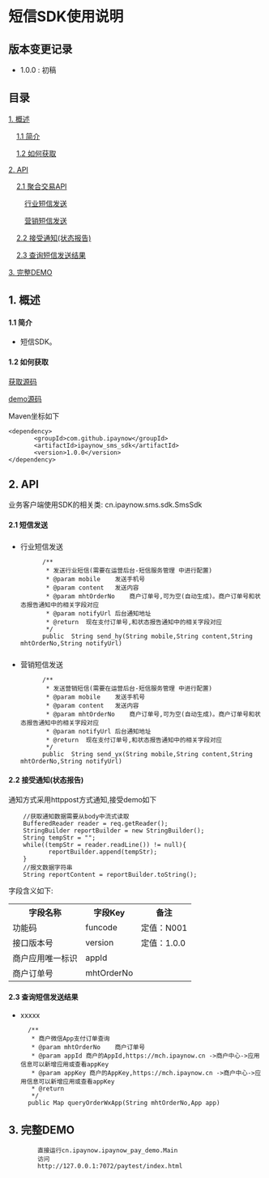 # 短信SDK使用说明 #

## 版本变更记录 ##

- 1.0.0 : 初稿


## 目录 ##

[1. 概述](#1)

&nbsp;&nbsp;&nbsp;&nbsp;[1.1 简介](#1.1)

&nbsp;&nbsp;&nbsp;&nbsp;[1.2 如何获取](#1.2)

[2. API](#2)

&nbsp;&nbsp;&nbsp;&nbsp;[2.1 聚合交易API](#2.1)

&nbsp;&nbsp;&nbsp;&nbsp;&nbsp;&nbsp;&nbsp;&nbsp;[行业短信发送](#2.1.1)

&nbsp;&nbsp;&nbsp;&nbsp;&nbsp;&nbsp;&nbsp;&nbsp;[营销短信发送](#2.1.2)

&nbsp;&nbsp;&nbsp;&nbsp;[2.2 接受通知(状态报告)](#2.2)

&nbsp;&nbsp;&nbsp;&nbsp;[2.3 查询短信发送结果](#2.3)


[3. 完整DEMO](#3)


<h2 id='1'> 1. 概述 </h2>

<h4 id='1.1'> 1.1 简介 </h4>

- 短信SDK。

<h4 id='1.2'> 1.2 如何获取 </h4>

[获取源码](https://github.com/ipaynowORG/ipaynow_sms_java)

[demo源码](https://github.com/ipaynowORG/ipaynow_sms_java)

Maven坐标如下

	<dependency>
	       <groupId>com.github.ipaynow</groupId>
           <artifactId>ipaynow_sms_sdk</artifactId>
           <version>1.0.0</version>
	</dependency>





<h2 id='2'> 2. API </h2>

业务客户端使用SDK的相关类: cn.ipaynow.sms.sdk.SmsSdk

<h4 id='2.1'> 2.1 短信发送 </h4>

<h5 id='2.1.1'></h4>

- 行业短信发送

            /**
             * 发送行业短信(需要在运营后台-短信服务管理 中进行配置)
             * @param mobile    发送手机号
             * @param content   发送内容
             * @param mhtOrderNo    商户订单号,可为空(自动生成)。商户订单号和状态报告通知中的相关字段对应
             * @param notifyUrl 后台通知地址
             * @return  现在支付订单号,和状态报告通知中的相关字段对应
             */
            public  String send_hy(String mobile,String content,String mhtOrderNo,String notifyUrl)

<h5 id='2.1.2'></h4>

- 营销短信发送

            /**
             * 发送营销短信(需要在运营后台-短信服务管理 中进行配置)
             * @param mobile    发送手机号
             * @param content   发送内容
             * @param mhtOrderNo    商户订单号,可为空(自动生成)。商户订单号和状态报告通知中的相关字段对应
             * @param notifyUrl 后台通知地址
             * @return  现在支付订单号,和状态报告通知中的相关字段对应
             */
            public  String send_yx(String mobile,String content,String mhtOrderNo,String notifyUrl)


<h4 id='2.2'>2.2 接受通知(状态报告)</h4>

通知方式采用httppost方式通知,接受demo如下

        //获取通知数据需要从body中流式读取
        BufferedReader reader = req.getReader();
        StringBuilder reportBuilder = new StringBuilder();
        String tempStr = "";
        while((tempStr = reader.readLine()) != null){
               reportBuilder.append(tempStr);
        }
        //报文数据字符串
        String reportContent = reportBuilder.toString();


字段含义如下:

<table>
        <tr>
            <th>字段名称</th>
            <th>字段Key</th>
            <th>备注</th>
        </tr>
        <tr>
            <td>功能码</td>
            <td>funcode</td>
            <td>定值：N001</td>
        </tr>
        <tr>
            <td>接口版本号</td>
            <td>version</td>
            <td>定值：1.0.0</td>
         </tr>
<tr>
            <td>商户应用唯一标识</td>
            <td>appId</td>
            <td></td>
         </tr>
<tr>
            <td>商户订单号</td>
            <td>mhtOrderNo</td>
            <td></td>
         </tr>
    </table>

<h4 id='2.3'> 2.3 查询短信发送结果 </h4>

- xxxxx

        /**
         * 商户微信App支付订单查询
         * @param mhtOrderNo    商户订单号
         * @param appId 商户的AppId,https://mch.ipaynow.cn ->商户中心->应用信息可以新增应用或查看appKey
         * @param appKey 商户的AppKey,https://mch.ipaynow.cn ->商户中心->应用信息可以新增应用或查看appKey
         * @return
         */
        public Map queryOrderWxApp(String mhtOrderNo,App app)

<h2 id='3'> 3. 完整DEMO </h2>

            直接运行cn.ipaynow.ipaynow_pay_demo.Main
            访问
            http://127.0.0.1:7072/paytest/index.html